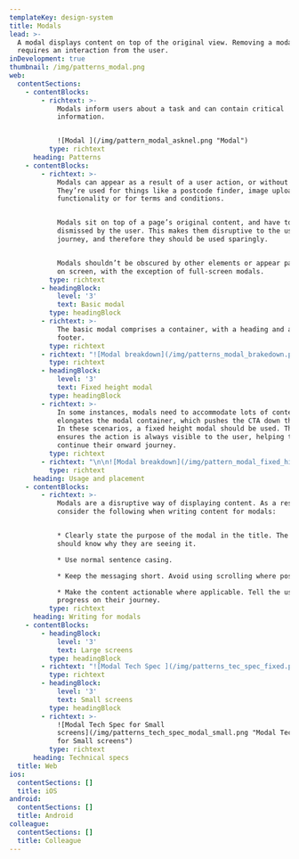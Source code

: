 ```yaml
---
templateKey: design-system
title: Modals
lead: >-
  A modal displays content on top of the original view. Removing a modal
  requires an interaction from the user.
inDevelopment: true
thumbnail: /img/patterns_modal.png
web:
  contentSections:
    - contentBlocks:
        - richtext: >-
            Modals inform users about a task and can contain critical
            information.


            ![Modal ](/img/pattern_modal_asknel.png "Modal")
          type: richtext
      heading: Patterns
    - contentBlocks:
        - richtext: >-
            Modals can appear as a result of a user action, or without warning.
            They’re used for things like a postcode finder, image upload
            functionality or for terms and conditions.


            Modals sit on top of a page’s original content, and have to be
            dismissed by the user. This makes them disruptive to the user
            journey, and therefore they should be used sparingly.


            Modals shouldn’t be obscured by other elements or appear partially
            on screen, with the exception of full-screen modals.
          type: richtext
        - headingBlock:
            level: '3'
            text: Basic modal
          type: headingBlock
        - richtext: >-
            The basic modal comprises a container, with a heading and a control
            footer.
          type: richtext
        - richtext: "![Modal breakdown](/img/patterns_modal_brakedown.png \"Modal breakdown\")\n\n1. **Container**<br>\n   The modal container is styled from the card pattern. It's the visual container that holds the modal's information.\n2. **Heading**<br>\n   The header (H2) should clearly articulate the purpose of the modal.\n3. **Rich text area**<br>\n   This can include paragraph text, bulleted lists, numbered lists and hyperlinks.\n4. **Control footer**\L<br>\n   This uses the card footer patterns.\n5. **Overlay**\L<br>\n   When the modal appears, the original page will be covered with an overlay. The overlay uses the navy blue from our secondary colour palette, at 90% opacity. At this opacity, the user can still see they’re on the same page."
          type: richtext
        - headingBlock:
            level: '3'
            text: Fixed height modal
          type: headingBlock
        - richtext: >-
            In some instances, modals need to accommodate lots of content. This
            elongates the modal container, which pushes the CTA down the page.
            In these scenarios, a fixed height modal should be used. This
            ensures the action is always visible to the user, helping them
            continue their onward journey.
          type: richtext
        - richtext: "\n\n![Modal breakdown](/img/pattern_modal_fixed_hight.png \"Modal breakdown\")\n\n1. **Modal header**<br>\n   The header contains the close icon for the modal, as well as any required links.\n2. **Scroll bar**<br>\n   A scroll bar lets the user know there's more content in the modal. When scrolling is required, the modal control layer is pinned at the top, with the buttons pinned at the bottom.\n3. **Modal footer**\L<br>\n   The footer is fixed to the bottom of modal, and separated from the scrollable content by a divider."
          type: richtext
      heading: Usage and placement
    - contentBlocks:
        - richtext: >-
            Modals are a disruptive way of displaying content. As a result,
            consider the following when writing content for modals:


            * Clearly state the purpose of the modal in the title. The user
            should know why they are seeing it.

            * Use normal sentence casing.

            * Keep the messaging short. Avoid using scrolling where possible.

            * Make the content actionable where applicable. Tell the user how to
            progress on their journey.
          type: richtext
      heading: Writing for modals
    - contentBlocks:
        - headingBlock:
            level: '3'
            text: Large screens
          type: headingBlock
        - richtext: "![Modal Tech Spec ](/img/patterns_tec_spec_fixed.png \"Modal \")\n\n**Overlay background\L <br>Opacity:** 90%<br>\L**Colour:** colour-secondary-navy-100"
          type: richtext
        - headingBlock:
            level: '3'
            text: Small screens
          type: headingBlock
        - richtext: >-
            ![Modal Tech Spec for Small
            screens](/img/patterns_tech_spec_modal_small.png "Modal Tech Spec
            for Small screens")
          type: richtext
      heading: Technical specs
  title: Web
ios:
  contentSections: []
  title: iOS
android:
  contentSections: []
  title: Android
colleague:
  contentSections: []
  title: Colleague
---
```



